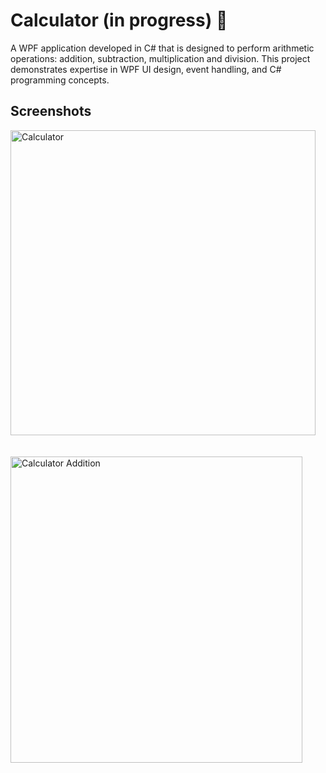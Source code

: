 # Calculator (in progress) 🧮

A WPF application developed in C# that is designed to perform arithmetic operations: addition, subtraction, multiplication and division. This project demonstrates expertise in WPF UI design, event handling, and C# programming concepts.

## Screenshots
<img width="488" height="488" alt="Calculator" src="https://github.com/user-attachments/assets/033f9eea-e931-461a-b610-20ff78d157e9" />
<br><br><br>
<img width="467" height="490" alt="Calculator Addition" src="https://github.com/user-attachments/assets/83f78894-674c-49aa-b271-a3c55999cfc4" />
